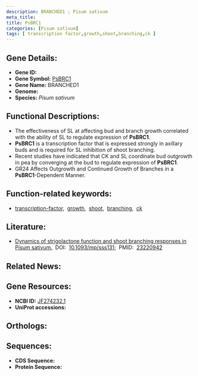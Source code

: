 ```yaml
---
description: BRANCHED1 ; Pisum sativum
meta_title:
title: PsBRC1
categories: [Pisum sativum]
tags: [ transcription factor,growth,shoot,branching,ck ]
---
```


## Gene Details:
- **Gene ID:** []()
- **Gene Symbol:** <u>PsBRC1</u>
- **Gene Name:** BRANCHED1
- **Genome:** []()
- **Species:** *Pisum sativum*

## Functional Descriptions:
   - The effectiveness of SL at affecting bud and branch growth correlated with the ability of SL to regulate expression of **PsBRC1**. 
   - **PsBRC1** is a transcription factor that is expressed strongly in axillary buds and is required for SL inhibition of shoot branching.
   - Recent studies have indicated that CK and SL coordinate bud outgrowth in pea by converging at the bud to regulate expression of **PsBRC1**.
   - GR24 Affects Outgrowth and Continued Growth of Branches in a **PsBRC1**-Dependent Manner.

## Function-related keywords:
   - [transcription-factor](/tags/transcription-factor/),&nbsp;&nbsp;[growth](/tags/growth/),&nbsp;&nbsp;[shoot](/tags/shoot/),&nbsp;&nbsp;[branching](/tags/branching/),&nbsp;&nbsp;[ck](/tags/ck/)

## Literature:
   - [Dynamics of strigolactone function and shoot branching responses in Pisum sativum.](https://doi.org/10.1093/mp/sss131)&nbsp;&nbsp;DOI:&nbsp;&nbsp;[10.1093/mp/sss131](https://doi.org/10.1093/mp/sss131);&nbsp;&nbsp;PMID:&nbsp;&nbsp;[23220942](https://pubmed.ncbi.nlm.nih.gov/23220942/)

## Related News:

## Gene Resources:
- **NCBI ID:**  [JF274232.1](https://www.ncbi.nlm.nih.gov/gene/?term=JF274232.1)
- **UniProt accessions:**  [](https://www.uniprot.org/uniprotkb//entry)

## Orthologs:

## Sequences:
- **CDS Sequence:**
- **Protein Sequence:**
